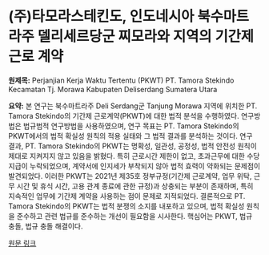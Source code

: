 # (주)타모라스테킨도, 인도네시아 북수마트라주 델리세르당군 찌모라와 지역의 기간제 근로 계약

**원제목:** Perjanjian Kerja Waktu Tertentu (PKWT) PT. Tamora Stekindo Kecamatan Tj. Morawa Kabupaten Deliserdang Sumatera Utara

**요약:** 본 연구는 북수마트라주 Deli Serdang군 Tanjung Morawa 지역에 위치한 PT. Tamora Stekindo의 기간제 근로계약(PKWT)에 대한 법적 분석을 수행하였다. 연구방법은 법규범적 연구방법을 사용하였으며, 연구 목표는 PT. Tamora Stekindo의 PKWT에서의 법적 확실성 원칙의 적용 실태와 그 법적 결과를 분석하는 것이다. 연구 결과, PT. Tamora Stekindo의 PKWT는 명확성, 일관성, 공정성, 법적 안전성 원칙이 제대로 지켜지지 않고 있음을 밝혔다. 특히 근로시간 제한이 없고, 초과근무에 대한 수당 지급이 누락되었으며, 계약서에 인지세가 부착되지 않아 법적 효력이 약화되는 문제점이 발견되었다.  이러한 PKWT는 2021년 제35호 정부규정(기간제 근로계약, 업무 위탁, 근무 시간 및 휴식 시간, 고용 관계 종료에 관한 규정)과 상충되는 부분이 존재하며, 특히 지속적인 업무에 기간제 계약을 사용하는 점이 문제로 지적되었다.  결론적으로 PT. Tamora Stekindo의 PKWT는 법적 분쟁의 소지를 내포하고 있으며, 법적 확실성 원칙을 준수하고 관련 법규를 준수하는 개선이 필요함을 시사한다.  핵심어는 PKWT, 법규 충돌, 법규 충돌 해결이다.

[원문 링크](https://repository.unja.ac.id/83767/)
